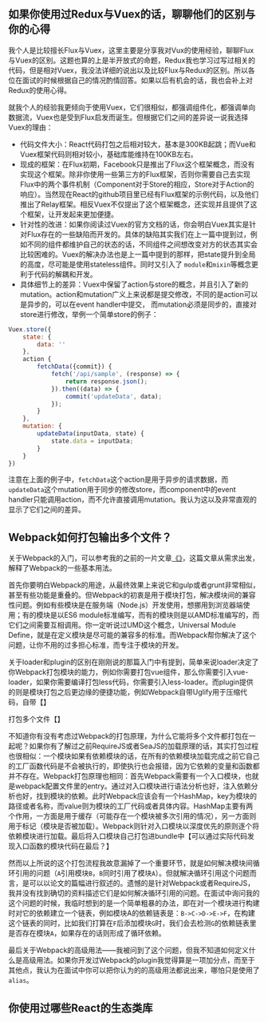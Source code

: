 ## 如果你使用过Redux与Vuex的话，聊聊他们的区别与你的心得 <a name="flux_vs_vuex"></a>

我个人是比较擅长Flux与Vuex，这里主要是分享我对Vux的使用经验，聊聊Flux与Vuex的区别。这题也算的上是半开放式的命题，Redux我也学习过写过相关的代码，但是相对Vuex，我没法详细的说出以及比较Flux与Redux的区别。所以各位在面试的时候根据自己的情况酌情回答。如果以后有机会的话，我也会补上对Redux的使用心得。

就我个人的经验我更倾向于使用Vuex，它们很相似，都强调组件化，都强调单向数据流，Vuex也是受到Flux启发而诞生。但根据它们之间的差异说一说我选择Vuex的理由：

- 代码文件大小：React代码打包之后相对较大，基本是300KB起跳；而Vue和Vuex框架代码则相对较小，基础库能维持在100KB左右。
- 现成的框架：在Flux初期，Facebook只是推出了Flux这个框架概念，而没有实现这个框架。除非你使用一些第三方的Flux框架，否则你需要自己去实现Flux中的两个事件机制（Component对于Store的相应，Store对于Action的响应）。当然现在React的github项目里已经有Flux框架的示例代码，以及他们推出了Relay框架。相反Vuex不仅提出了这个框架概念，还实现并且提供了这个框架，让开发起来更加便捷。
- 针对性的改进：如果你阅读过Vuex的官方文档的话，你会明白Vuex其实是针对Flux存在的一些缺陷而开发的。具体的缺陷其实我们在上一篇中提到过，例如不同的组件都维护自己的状态的话，不同组件之间想改变对方的状态其实会比较困难的。Vuex的解决办法也是上一篇中提到的那样，把state提升到全局的高度，尽可能是使用stateless组件。同时又引入了
`module`和`mixin`等概念更利于代码的解耦和开发。
- 具体细节上的差异：Vuex中保留了action与store的概念，并且引入了新的mutation。action和mutation广义上来说都是提交修改，不同的是action可以是异步的，可以在event handler中提交， 而mutation必须是同步的，直接对store进行修改，举例一个简单store的例子：

```javascript
Vuex.store({
    state: {
        data: ''
    },  
    action {
        fetchData({commit}) {
            fetch('/api/sample', (response) => {
                return response.json();
            }).then((data) => {
                commit('updateData', data);
            });
        }
    },
    mutation: {
        updateData(inputData, state) {
            state.data = inputData;
        }
    }
})
```
注意在上面的例子中，`fetchData`这个action是用于异步的请求数据，而`updateData`这个mutation用于同步的修改store，而component中的event handler只能调用action，而不允许直接调用mutation。我认为这以及非常直观的显示了它们之间的差异。

## Webpack如何打包输出多个文件？<a name="about_webpack"></a>

关于Webpack的入门，可以参考我的之前的一片文章[《》]()，这篇文章从需求出发，解释了Webpack的一些基本用法。

首先你要明白Webpack的用途，从最终效果上来说它和gulp或者grunt非常相似，甚至有些功能是重叠的。但Webpack的初衷是用于模块打包，解决模块间的兼容性问题。例如有些模块是在服务端（Node.js）开发使用，想挪用到浏览器端使用；有的模块是以ES6 module标准编写，而有的模块则是以AMD标准编写的，而它们之间需要互相调用。你一定听说过UMD这个概念，Universal Module Define，就是在定义模块是尽可能的兼容多的标准。而Webpack帮你解决了这个问题，让你不用的过多担心标准，而专注于模块的开发。

关于loader和plugin的区别在刚刚说的那篇入门中有提到，简单来说loader决定了你Webpack打包模块的能力，例如你需要打包vue组件，那么你需要引入vue-loader，如果你需要编译打包less代码，你需要引入less-loader。而plugin提供的则是模块打包之后更边缘的便捷功能，例如Webpack自带Uglify用于压缩代码，自带【】

打包多个文件【】

不知道你有没有考虑过Webpack的打包原理，为什么它能将多个文件都打包在一起呢？如果你有了解过之前RequireJS或者SeaJS的加载原理的话，其实打包过程也很相似：一个模块如果有依赖模块的话，在所有的依赖模块加载完成之前它自己的工厂函数代码是不会被执行的，即使执行也会报错，因为它依赖的变量和函数都并不存在。Webpack打包原理也相同：首先Webpack需要有一个入口模块，也就是webpack配置文件里的entry。通过对入口模块进行语法分析也好，注入依赖分析也好，找到模块的依赖。此时Webpack应该会有一个HashMap，key为模块的路径或者名称，而value则为模块的工厂代码或者具体内容。HashMap主要有两个作用，一方面是用于缓存（可能存在一个模块被多次引用的情况），另一方面则用于标记（模块是否被加载）。Webpack则针对入口模块以深度优先的原则逐个将依赖模块进行加载。最后将入口模块自己打包进bundle中【可以通过实际代码发现入口函数的模块代码在最后？】

然而以上所说的这个打包流程我故意漏掉了一个重要环节，就是如何解决模块间循环引用的问题（`A`引用模块`B`，`B`同时引用了模块`A`）。但就解决循环引用这个问题而言，是可以以论文的篇幅进行叙述的。遗憾的是针对Webpack或者RequireJS，我并没有找到确切的资料描述它们是如何解决循环引用的问题。在面试中询问我的这个问题的时候，我临时想到的是一个简单粗暴的办法，即在对一个模块进行构建时对它的依赖建立一个链表，例如模块A的依赖链表是：`B->C->D->E->F`，在构建这个链表的同时，比如我们打算在`F`后添加模块`G`时，我们会去检测`G`的依赖链表里是否存在模块`A`，如果存在的话则形成了循环依赖。

最后关于Webpack的高级用法——我被问到了这个问题，但我不知道如何定义什么是高级用法。如果你开发过Webpack的plugin我觉得算是一项加分点，而至于其他点，我认为在面试中你可以把你认为的的高级用法都说出来，哪怕只是使用了`alias`。

## 你使用过哪些React的生态类库<a name="webpack_ecology"></a>



